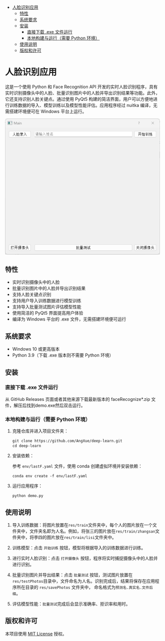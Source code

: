 <!-- TOC -->
* [人脸识别应用](#人脸识别应用)
  * [特性](#特性)
  * [系统要求](#系统要求)
  * [安装](#安装)
    * [直接下载 .exe 文件运行](#直接下载-exe-文件运行)
    * [本地构建与运行（需要 Python 环境）](#本地构建与运行需要-python-环境)
  * [使用说明](#使用说明)
  * [版权和许可](#版权和许可)
<!-- TOC -->

# 人脸识别应用

这是一个使用 Python 和 Face Recognition API 开发的实时人脸识别程序，具有实时识别摄像头中的人脸、批量识别图片中的人脸并导出识别结果等功能。此外，它还支持识别人脸关键点。通过使用 PyQt5 构建的简洁界面，用户可以方便地进行训练数据的导入、模型训练以及模型性能评估。应用程序经过 nuitka 编译，无需搭建环境便可在 Windows 平台上运行。

![人脸识别应用截图](screenshot.png)

## 特性

- 实时识别摄像头中的人脸
- 批量识别图片中的人脸并导出识别结果
- 支持人脸关键点识别
- 支持用户导入训练数据进行模型训练
- 支持导入批量测试图片评估模型性能
- 使用简洁的 PyQt5 界面提高用户体验
- 编译为 Windows 平台的 .exe 文件，无需搭建环境便可运行

## 系统要求

- Windows 10 或更高版本
- Python 3.9（下载 .exe 版本则不需要 Python 环境）

## 安装

### 直接下载 .exe 文件运行

从 GitHub Releases 页面或者其他来源下载最新版本的 faceRecognize*.zip 文件，解压后找到demo.exe然后双击运行。

### 本地构建与运行（需要 Python 环境）

1. 克隆仓库并进入项目文件夹：

   ```
   git clone https://github.com/AngXue/deep-learn.git
   cd deep-learn
   ```

2. 安装依赖：

   参考 `env/lastF.yaml` 文件，使用 conda 创建虚拟环境并安装依赖：

   ```
   conda env create -f env/lastF.yaml
   ```

3. 运行应用程序：

   ```
   python demo.py
   ```

## 使用说明

1. 导入训练数据：将图片放置在`res/train`文件夹中，每个人的图片放在一个文件夹中，文件夹名即为人名。例如，将张三的图片放在`res/train/zhangsan`文件夹中，将李四的图片放在`res/train/lisi`文件夹中。
   
2. 训练模型：点击 `开始训练` 按钮，模型将根据导入的训练数据进行训练。

3. 进行实时人脸识别：点击 `打开摄像头` 按钮，程序将实时捕捉摄像头中的人脸并进行识别。

4. 批量识别图片并导出结果：点击 `批量测试` 按钮，测试图片放置在`res/testPhotos`目录中，文件命名为人名。识别完成后，结果将保存在应用程序所在目录的 `res/savePhotos` 文件夹中， 命名格式为`预测名.真实名.文件后缀`。

5. 评估模型性能：`批量测试`完成后会显示准确率、拒识率和用时。

## 版权和许可

本项目使用 [MIT License](LICENSE) 授权。
